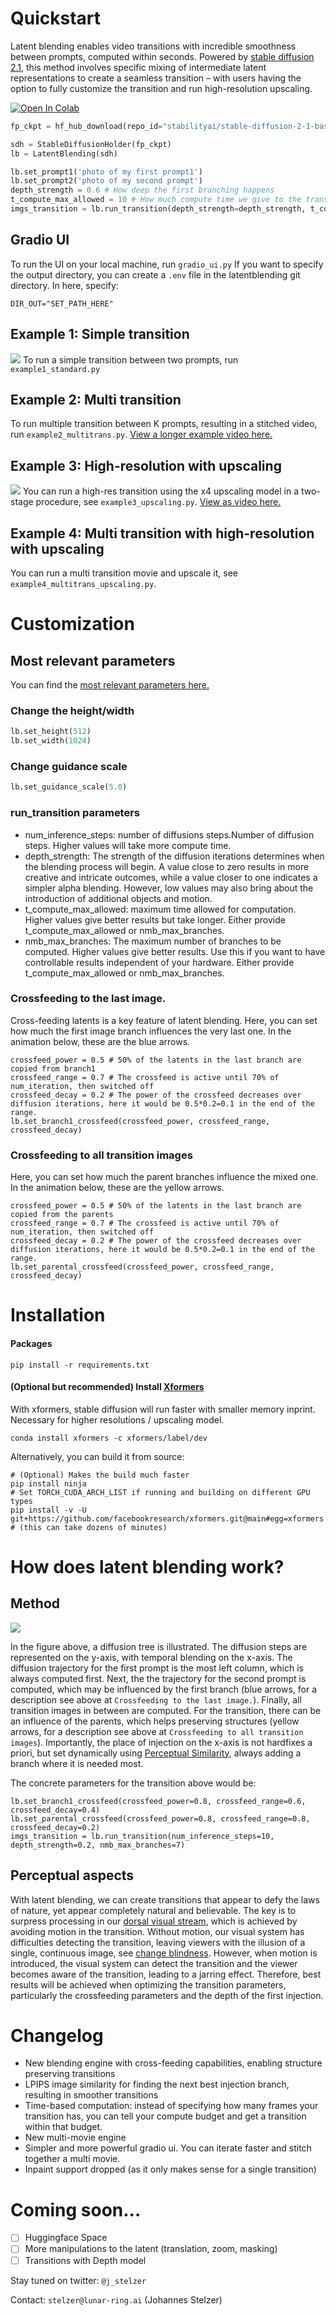 # Quickstart

Latent blending enables video transitions with incredible smoothness between prompts, computed within seconds. Powered by [stable diffusion 2.1](https://stability.ai/blog/stablediffusion2-1-release7-dec-2022), this method involves specific mixing of intermediate latent representations to create a seamless transition – with users having the option to fully customize the transition and run high-resolution upscaling.

[![Open In Colab](https://colab.research.google.com/assets/colab-badge.svg)](https://colab.research.google.com/drive/1I77--5PS6C-sAskl9OggS1zR0HLKdq1M?usp=sharing)

```python
fp_ckpt = hf_hub_download(repo_id="stabilityai/stable-diffusion-2-1-base", filename="v2-1_512-ema-pruned.ckpt")

sdh = StableDiffusionHolder(fp_ckpt)
lb = LatentBlending(sdh)

lb.set_prompt1('photo of my first prompt1')
lb.set_prompt2('photo of my second prompt')
depth_strength = 0.6 # How deep the first branching happens
t_compute_max_allowed = 10 # How much compute time we give to the transition
imgs_transition = lb.run_transition(depth_strength=depth_strength, t_compute_max_allowed=t_compute_max_allowed)
```
## Gradio UI
To run the UI on your local machine, run `gradio_ui.py`
If you want to specify the output directory, you can create a `.env` file in the latentblending git directory.
In here, specify:
```
DIR_OUT="SET_PATH_HERE"
```

## Example 1: Simple transition
![](example1.jpg)
To run a simple transition between two prompts, run `example1_standard.py`

## Example 2: Multi transition
To run multiple transition between K prompts, resulting in a stitched video, run `example2_multitrans.py`.
[View a longer example video here.](https://vimeo.com/789052336/80dcb545b2)

## Example 3: High-resolution with upscaling
![](example3.jpg)
You can run a high-res transition using the x4 upscaling model in a two-stage procedure, see `example3_upscaling.py`. [View as video here.](https://vimeo.com/787639426/f88dae2ea6)

## Example 4: Multi transition with high-resolution with upscaling
You can run a multi transition movie and upscale it, see `example4_multitrans_upscaling.py`.

# Customization

## Most relevant parameters
You can find the [most relevant parameters here.](parameters.md)

### Change the height/width
```python 
lb.set_height(512)
lb.set_width(1024)
```
### Change guidance scale
```python 
lb.set_guidance_scale(5.0)
```

### run_transition parameters
* num_inference_steps: number of diffusions steps.Number of diffusion steps. Higher values will take more compute time.
* depth_strength: The strength of the diffusion iterations determines when the blending process will begin. A value close to zero results in more creative and intricate outcomes, while a value closer to one indicates a simpler alpha blending. However, low values may also bring about the introduction of additional objects and motion.
* t_compute_max_allowed:  maximum time allowed for computation. Higher values give better results but take longer. Either provide t_compute_max_allowed or nmb_max_branches. 
* nmb_max_branches: The maximum number of branches to be computed. Higher values give better results. Use this if you want to have controllable results independent of your hardware. Either provide t_compute_max_allowed or nmb_max_branches. 

### Crossfeeding to the last image.
Cross-feeding latents is a key feature of latent blending. Here, you can set how much the first image branch influences the very last one. In the animation below, these are the blue arrows.

```
crossfeed_power = 0.5 # 50% of the latents in the last branch are copied from branch1
crossfeed_range = 0.7 # The crossfeed is active until 70% of num_iteration, then switched off
crossfeed_decay = 0.2 # The power of the crossfeed decreases over diffusion iterations, here it would be 0.5*0.2=0.1 in the end of the range.
lb.set_branch1_crossfeed(crossfeed_power, crossfeed_range, crossfeed_decay)
```

### Crossfeeding to all transition images
Here, you can set how much the parent branches influence the mixed one. In the animation below, these are the yellow arrows.

```
crossfeed_power = 0.5 # 50% of the latents in the last branch are copied from the parents
crossfeed_range = 0.7 # The crossfeed is active until 70% of num_iteration, then switched off
crossfeed_decay = 0.2 # The power of the crossfeed decreases over diffusion iterations, here it would be 0.5*0.2=0.1 in the end of the range.
lb.set_parental_crossfeed(crossfeed_power, crossfeed_range, crossfeed_decay)
```


# Installation
#### Packages
```commandline
pip install -r requirements.txt
```

#### (Optional but recommended) Install [Xformers](https://github.com/facebookresearch/xformers)
With xformers, stable diffusion will run faster with smaller memory inprint. Necessary for higher resolutions / upscaling model.

```commandline
conda install xformers -c xformers/label/dev
```

Alternatively, you can build it from source:
```commandline
# (Optional) Makes the build much faster
pip install ninja
# Set TORCH_CUDA_ARCH_LIST if running and building on different GPU types
pip install -v -U git+https://github.com/facebookresearch/xformers.git@main#egg=xformers
# (this can take dozens of minutes)
```

# How does latent blending work?
## Method
![](animation.gif)

In the figure above, a diffusion tree is illustrated. The diffusion steps are represented on the y-axis, with temporal blending on the x-axis. The diffusion trajectory for the first prompt is the most left column, which is always computed first. Next, the the trajectory for the second prompt is computed, which may be influenced by the first branch (blue arrows, for a description see above at `Crossfeeding to the last image.`). Finally, all transition images in between are computed. For the transition, there can be an influence of the parents, which helps preserving structures (yellow arrows, for a description see above at `Crossfeeding to all transition images`). Importantly, the place of injection on the x-axis is not hardfixes a priori, but set dynamically using [Perceptual Similarity](https://richzhang.github.io/PerceptualSimilarity), always adding a branch where it is needed most.

The concrete parameters for the transition above would be:
```
lb.set_branch1_crossfeed(crossfeed_power=0.8, crossfeed_range=0.6, crossfeed_decay=0.4)
lb.set_parental_crossfeed(crossfeed_power=0.8, crossfeed_range=0.8, crossfeed_decay=0.2)
imgs_transition = lb.run_transition(num_inference_steps=10, depth_strength=0.2, nmb_max_branches=7)
```

## Perceptual aspects
With latent blending, we can create transitions that appear to defy the laws of nature, yet appear completely natural and believable. The key is to surpress processing in our [dorsal visual stream](https://en.wikipedia.org/wiki/Two-streams_hypothesis#Dorsal_stream), which is achieved by avoiding motion in the transition. Without motion, our visual system has difficulties detecting the transition, leaving viewers with the illusion of a single, continuous image, see [change blindness](https://en.wikipedia.org/wiki/Change_blindness). However, when motion is introduced, the visual system can detect the transition and the viewer becomes aware of the transition, leading to a jarring effect. Therefore, best results will be achieved when optimizing the transition parameters, particularly the crossfeeding parameters and the depth of the first injection.

# Changelog
* New blending engine with cross-feeding capabilities, enabling structure preserving transitions
* LPIPS image similarity for finding the next best injection branch, resulting in smoother transitions
* Time-based computation: instead of specifying how many frames your transition has, you can tell your compute budget and get a transition within that budget.
* New multi-movie engine
* Simpler and more powerful gradio ui. You can iterate faster and stitch together a multi movie.
* Inpaint support dropped (as it only makes sense for a single transition)

# Coming soon...
- [ ] Huggingface Space
- [ ] More manipulations to the latent (translation, zoom, masking)
- [ ] Transitions with Depth model

Stay tuned on twitter: ```@j_stelzer```

Contact: ```stelzer@lunar-ring.ai``` (Johannes Stelzer)


